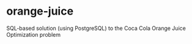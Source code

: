 orange-juice
============

SQL-based solution (using PostgreSQL) to the Coca Cola Orange Juice Optimization problem
